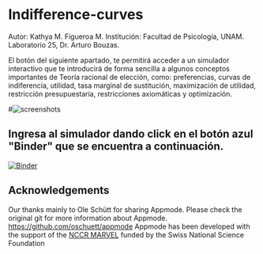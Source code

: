 # Indifference-curves

Autor: Kathya M. Figueroa M.
Institución: Facultad de Psicología, UNAM.
Laboratorio 25, Dr. Arturo Bouzas.

El botón del siguiente apartado, te permitirá acceder a un simulador interactivo que te introducirá de forma sencilla a algunos conceptos importantes de Teoría racional de elección, como: preferencias, curvas de indiferencia, utilidad, tasa marginal de sustitución, maximización de utilidad, restricción presupuestaria, restricciones axiomáticas y optimización.

#![screenshots](https://github.com/KathyaFigueroa/Indifference-curves.git/blob/master/Screenshot.png?raw=true)


## Ingresa al simulador dando click en el botón azul "Binder" que se encuentra a continuación.

[![Binder](https://mybinder.org/badge_logo.svg)](https://mybinder.org/v2/gh/KathyaFigueroa/Indifference-curves.git/master?urlpath=%2Fapps%2FCurvas_de_Indiferencia.ipynb)


## Acknowledgements
Our thanks mainly to Ole Schütt for sharing Appmode.
Please check the original git for more information about Appmode.
https://github.com/oschuett/appmode
Appmode has been developed with the support of the [NCCR MARVEL](http://nccr-marvel.ch/) funded by the Swiss National Science Foundation

